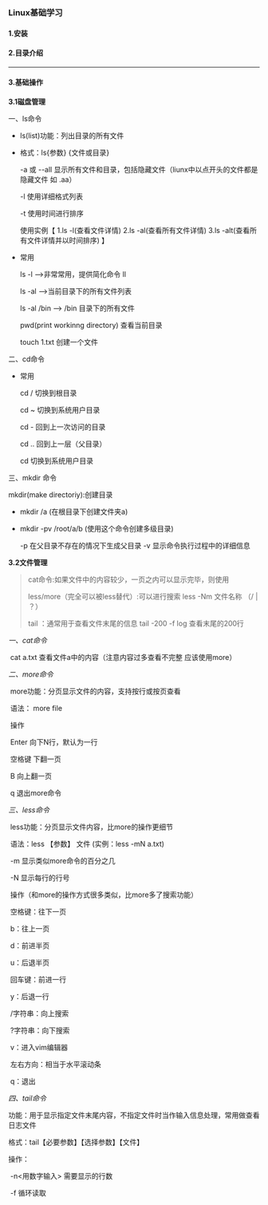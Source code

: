 ### Linux基础学习

#### 1.安装

#### 2.目录介绍

------

#### 3.基础操作

**3.1磁盘管理**

一、ls命令

* ls(list)功能：列出目录的所有文件

* 格式：ls{参数} {文件或目录}

  -a 或 --all 显示所有文件和目录，包括隐藏文件（liunx中以点开头的文件都是隐藏文件 如 .aa）

  -l 使用详细格式列表

  -t 使用时间进行排序

  使用实例【 1.ls -l(查看文件详情)  2.ls -al(查看所有文件详情) 3.ls -alt(查看所有文件详情并以时间排序)  】

* 常用

  ls -l -->非常常用，提供简化命令  ll

  ls -al -->当前目录下的所有文件列表

  ls -al /bin --> /bin 目录下的所有文件

  pwd(print workinng directory) 查看当前目录

  touch 1.txt 创建一个文件

二、cd命令

* 常用

  cd / 切换到根目录

  cd ~ 切换到系统用户目录

  cd - 回到上一次访问的目录

  cd .. 回到上一层（父目录）

  cd  切换到系统用户目录

三、mkdir 命令

mkdir(make directoriy):创建目录

* mkdir /a (在根目录下创建文件夹a)

* mkdir -pv /root/a/b (使用这个命令创建多级目录)

  -p 在父目录不存在的情况下生成父目录 	-v 显示命令执行过程中的详细信息

  

**3.2文件管理**

> cat命令:如果文件中的内容较少，一页之内可以显示完毕，则使用
>
> less/more（完全可以被less替代）:可以进行搜索 less -Nm 文件名称 （/ | ？）
>
> tail ：通常用于查看文件末尾的信息 tail -200 -f  log 查看末尾的200行

*一、cat命令*

​	cat a.txt 查看文件a中的内容（注意内容过多查看不完整 应该使用more）

*二、more命令*

​	more功能：分页显示文件的内容，支持按行或按页查看

​	语法： more file

​	操作

​	Enter  向下N行，默认为一行

​	空格键 下翻一页

​	B 	向上翻一页

​	q	退出more命令

*三、less命令*

​	less功能：分页显示文件内容，比more的操作更细节

​	语法：less 【参数】 文件 (实例：less -mN a.txt)

​	-m	显示类似more命令的百分之几

​	-N	显示每行的行号

​	操作（和more的操作方式很多类似，比more多了搜索功能）

​	空格键：往下一页

​	b：往上一页

​	d：前进半页

​	u：后退半页

​	回车键：前进一行

​	y：后退一行

​	/字符串：向上搜索

​	?字符串：向下搜索

​	v：进入vim编辑器

​	左右方向：相当于水平滚动条

​	q：退出

*四、tail命令*

功能：用于显示指定文件末尾内容，不指定文件时当作输入信息处理，常用做查看日志文件

格式：tail【必要参数】【选择参数】【文件】

操作：

​	-n<用数字输入> 需要显示的行数

​	-f 循环读取



